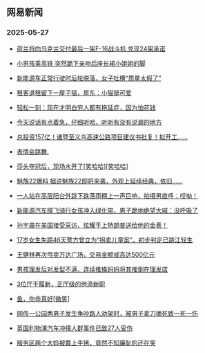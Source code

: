 ## 网易新闻 
### 2025-05-27

+ [荷兰将向乌克兰交付最后一架F-16战斗机 兑现24架承诺](https://www.163.com/news/article/K0FHF7NM000189PS.html)

+ [小男孩乘高铁 突然跪下亲吻后座长裙小姐姐的脚](https://www.163.com/v/video/VKVJ4Q7CU.html)

+ [新能源车正常行驶时后轮脱落，女子吐槽“质量太假了”](https://www.163.com/v/video/VNVIKBMMR.html)

+ [租客退租留下一屋子猫，房东：小猫挺可爱](https://www.163.com/v/video/VJVIG0F8D.html)

+ [轻松一刻：现在才明白穷人都有拖延症，因为怕花钱](https://www.163.com/news/article/K0H5BENK000181BR.html)

+ [今天说话有点着急，仔细听哈，听听有没有说漏的地方](https://www.163.com/v/video/VWVJG9ARJ.html)

+ [总投资157亿！诸暨至义乌高速公路项目建议书批复！拟开工……](https://www.163.com/v/video/VWVJG9ASV.html)

+ [表情会跳舞.](https://www.163.com/v/video/VWVJG9B6E.html)

+ [莎头夺冠后，现场水开了[笑哈哈][笑哈哈]](https://www.163.com/v/video/VWVJG9CHE.html)

+ [魅族22爆料 据说魅族22即将来袭，外观上延续经典，依旧……](https://www.163.com/v/video/VWVJG9D4I.html)

+ [一人站在高层阳台外跳下跌落雨棚上一声巨响，拍摄男直呼：哎呦！](https://www.163.com/v/video/VOVI32SDQ.html)

+ [新能源汽车撞飞骑行女孩冲入绿化带，男子跪地绝望大喊：没呼吸了](https://www.163.com/v/video/VOVIF8BOJ.html)

+ [孙宇晨在美国接受采访，炫耀手上特朗普送给他的金表！](https://www.163.com/v/video/VEVI3JLPN.html)

+ [17岁女生失踪46天警方曾立为“拐卖儿童案”，初步判定已跳江轻生](https://www.163.com/news/article/K0G1JSTU0001899O.html)

+ [王健林再次甩卖万达广场，交易金额或高达500亿元](https://www.163.com/news/article/K0FRHTJH0001899O.html)

+ [男孩理发后对发型不满，连续推搡妈妈将其推倒在理发店](https://www.163.com/v/video/VNVJ0RCJ4.html)

+ [3位厅干履新，正厅级的他添新职](https://www.163.com/news/article/K0FENJ610001899O.html)

+ [鱼，你命真好[微笑]](https://www.163.com/v/video/VWVK4PMSK.html)

+ [网传一公园两男子发生争吵路人劝架时，被男子拿刀捅死致一死一伤](https://www.163.com/v/video/VOVHOBO3M.html)

+ [英国利物浦汽车冲撞人群事件已致27人受伤](https://www.163.com/news/article/K0I2HKAI000189PS.html)

+ [服务区两个大妈被戴上手铐，竟然不知廉耻的还在笑](https://www.163.com/v/video/VFVIUDNET.html)

